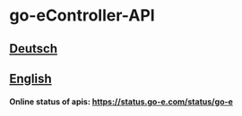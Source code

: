 # go-eController-API

## [Deutsch](introduction-de.md)

## [English](introduction-en.md)

#### Online status of apis: https://status.go-e.com/status/go-e
